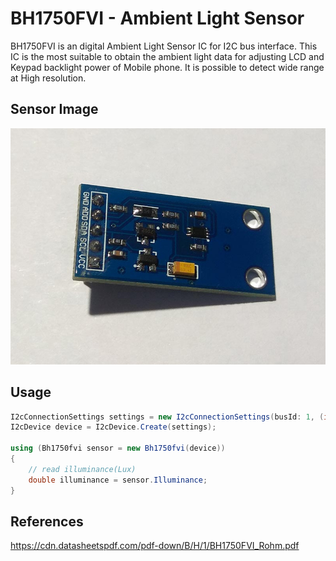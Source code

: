 # BH1750FVI - Ambient Light Sensor
BH1750FVI is an digital Ambient Light Sensor IC for I2C bus interface. This IC is the most suitable to obtain the ambient light data for adjusting LCD and Keypad backlight power of Mobile phone. It is possible to detect wide range at High resolution.

## Sensor Image
![](sensor.jpg)

## Usage
```C#
I2cConnectionSettings settings = new I2cConnectionSettings(busId: 1, (int)I2cAddress.AddPinLow);
I2cDevice device = I2cDevice.Create(settings);

using (Bh1750fvi sensor = new Bh1750fvi(device))
{
    // read illuminance(Lux)
    double illuminance = sensor.Illuminance;
}

```

## References
https://cdn.datasheetspdf.com/pdf-down/B/H/1/BH1750FVI_Rohm.pdf
